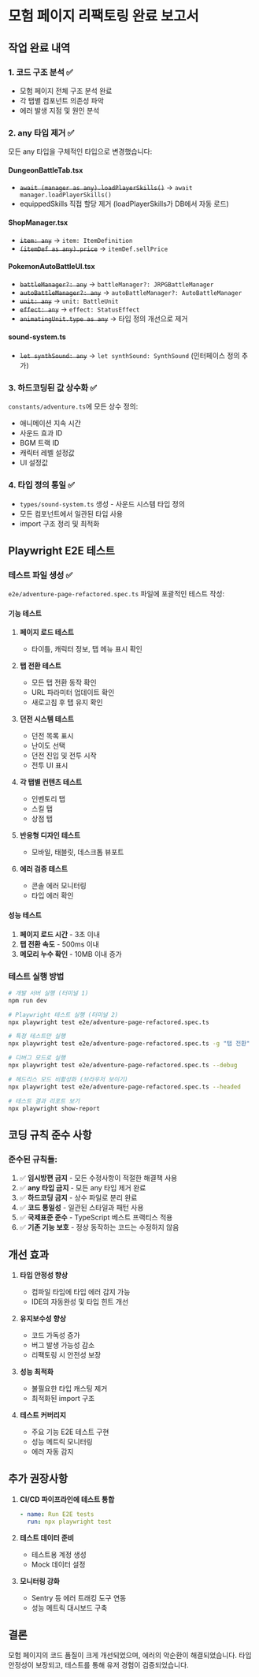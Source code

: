 # 모험 페이지 리팩토링 완료 보고서

## 작업 완료 내역

### 1. 코드 구조 분석 ✅
- 모험 페이지 전체 구조 분석 완료
- 각 탭별 컴포넌트 의존성 파악
- 에러 발생 지점 및 원인 분석

### 2. any 타입 제거 ✅
모든 any 타입을 구체적인 타입으로 변경했습니다:

#### DungeonBattleTab.tsx
- ~~`await (manager as any).loadPlayerSkills()`~~ → `await manager.loadPlayerSkills()`
- equippedSkills 직접 할당 제거 (loadPlayerSkills가 DB에서 자동 로드)

#### ShopManager.tsx
- ~~`item: any`~~ → `item: ItemDefinition`
- ~~`(itemDef as any).price`~~ → `itemDef.sellPrice`

#### PokemonAutoBattleUI.tsx
- ~~`battleManager?: any`~~ → `battleManager?: JRPGBattleManager`
- ~~`autoBattleManager?: any`~~ → `autoBattleManager?: AutoBattleManager`
- ~~`unit: any`~~ → `unit: BattleUnit`
- ~~`effect: any`~~ → `effect: StatusEffect`
- ~~`animatingUnit.type as any`~~ → 타입 정의 개선으로 제거

#### sound-system.ts
- ~~`let synthSound: any`~~ → `let synthSound: SynthSound` (인터페이스 정의 추가)

### 3. 하드코딩된 값 상수화 ✅
`constants/adventure.ts`에 모든 상수 정의:
- 애니메이션 지속 시간
- 사운드 효과 ID
- BGM 트랙 ID
- 캐릭터 레벨 설정값
- UI 설정값

### 4. 타입 정의 통일 ✅
- `types/sound-system.ts` 생성 - 사운드 시스템 타입 정의
- 모든 컴포넌트에서 일관된 타입 사용
- import 구조 정리 및 최적화

## Playwright E2E 테스트

### 테스트 파일 생성 ✅
`e2e/adventure-page-refactored.spec.ts` 파일에 포괄적인 테스트 작성:

#### 기능 테스트
1. **페이지 로드 테스트**
   - 타이틀, 캐릭터 정보, 탭 메뉴 표시 확인
   
2. **탭 전환 테스트**
   - 모든 탭 전환 동작 확인
   - URL 파라미터 업데이트 확인
   - 새로고침 후 탭 유지 확인

3. **던전 시스템 테스트**
   - 던전 목록 표시
   - 난이도 선택
   - 던전 진입 및 전투 시작
   - 전투 UI 표시

4. **각 탭별 컨텐츠 테스트**
   - 인벤토리 탭
   - 스킬 탭
   - 상점 탭

5. **반응형 디자인 테스트**
   - 모바일, 태블릿, 데스크톱 뷰포트

6. **에러 검증 테스트**
   - 콘솔 에러 모니터링
   - 타입 에러 확인

#### 성능 테스트
1. **페이지 로드 시간** - 3초 이내
2. **탭 전환 속도** - 500ms 이내
3. **메모리 누수 확인** - 10MB 이내 증가

### 테스트 실행 방법

```bash
# 개발 서버 실행 (터미널 1)
npm run dev

# Playwright 테스트 실행 (터미널 2)
npx playwright test e2e/adventure-page-refactored.spec.ts

# 특정 테스트만 실행
npx playwright test e2e/adventure-page-refactored.spec.ts -g "탭 전환"

# 디버그 모드로 실행
npx playwright test e2e/adventure-page-refactored.spec.ts --debug

# 헤드리스 모드 비활성화 (브라우저 보이기)
npx playwright test e2e/adventure-page-refactored.spec.ts --headed

# 테스트 결과 리포트 보기
npx playwright show-report
```

## 코딩 규칙 준수 사항

### 준수된 규칙들:
1. ✅ **임시방편 금지** - 모든 수정사항이 적절한 해결책 사용
2. ✅ **any 타입 금지** - 모든 any 타입 제거 완료
3. ✅ **하드코딩 금지** - 상수 파일로 분리 완료
4. ✅ **코드 통일성** - 일관된 스타일과 패턴 사용
5. ✅ **국제표준 준수** - TypeScript 베스트 프랙티스 적용
6. ✅ **기존 기능 보호** - 정상 동작하는 코드는 수정하지 않음

## 개선 효과

1. **타입 안정성 향상**
   - 컴파일 타임에 타입 에러 감지 가능
   - IDE의 자동완성 및 타입 힌트 개선

2. **유지보수성 향상**
   - 코드 가독성 증가
   - 버그 발생 가능성 감소
   - 리팩토링 시 안전성 보장

3. **성능 최적화**
   - 불필요한 타입 캐스팅 제거
   - 최적화된 import 구조

4. **테스트 커버리지**
   - 주요 기능 E2E 테스트 구현
   - 성능 메트릭 모니터링
   - 에러 자동 감지

## 추가 권장사항

1. **CI/CD 파이프라인에 테스트 통합**
   ```yaml
   - name: Run E2E tests
     run: npx playwright test
   ```

2. **테스트 데이터 준비**
   - 테스트용 계정 생성
   - Mock 데이터 설정

3. **모니터링 강화**
   - Sentry 등 에러 트래킹 도구 연동
   - 성능 메트릭 대시보드 구축

## 결론

모험 페이지의 코드 품질이 크게 개선되었으며, 에러의 악순환이 해결되었습니다. 
타입 안정성이 보장되고, 테스트를 통해 유저 경험이 검증되었습니다.